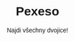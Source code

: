 <!DOCTYPE html>
<html lang="cs">
<head>
    <meta charset="UTF-8">
    <meta name="viewport" content="width=device-width, initial-scale=1.0">
    <title>Pexeso</title>
    <style>
        body {
            font-family: Arial, sans-serif;
            text-align: center;
        }
        #game {
            display: grid;
            grid-template-columns: repeat(6, 1fr);
            gap: 10px;
            max-width: 600px;
            margin: 20px auto;
        }
        .card {
            background-color: #f0f0f0;
            border: 1px solid #ccc;
            border-radius: 5px;
            padding: 20px;
            font-size: 16px;
            cursor: pointer;
            user-select: none;
        }
        .card.flipped {
            background-color: #a6dcef;
            color: white;
            cursor: default;
        }
        .hidden {
            visibility: hidden;
        }
    </style>
</head>
<body>
    <h1>Pexeso</h1>
    <p>Najdi všechny dvojice!</p>
    <div id="game"></div>
    <script>
        const pairs = [
            "Mach", "Šebestová", "Křemílek", "Vochomůrka", "Štaflík", "Špagetka",
            "Jája", "Pája", "Velen", "Večernice", "Anče", "Kuba",
            "Spejbl", "Hurvínek", "Rumcajs", "Manka", "Čert", "Káča",
            "Lotrando", "Zubejda", "Jeníček", "Mařenka", "Dařbuján", "Pandrhola",
            "Dorotka", "Papoušek", "Káťa", "Škubánek", "Bob", "Bobek",
            "Pejsek", "Kočička", "Maková panenka", "motýl Emanuel",
            "hajný Robátko", "jelen Větrník", "Kráska", "Zvíře",
            "Pat", "Mat", "Bolek", "Lolek"
        ];

        let shuffledPairs = [...pairs, ...pairs].sort(() => 0.5 - Math.random());
        const gameContainer = document.getElemen
